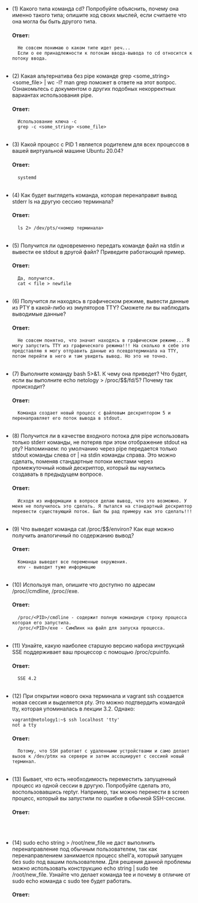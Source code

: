 * (1) Какого типа команда cd? Попробуйте объяснить, почему она именно такого типа; опишите ход своих мыслей, если считаете что она могла бы быть другого типа.
    #### Ответ:
    ```
      Не совсем понимаю о каком типе идет реч...
      Если о ее принадлежности к потокам ввода-вывода то cd относится к потоку ввода.
    ```
  <br>
* (2) Какая альтернатива без pipe команде grep <some_string> <some_file> | wc -l? man grep поможет в ответе на этот вопрос. Ознакомьтесь с документом о других подобных некорректных вариантах использования pipe.
    #### Ответ:
    ```
      Использование ключа -c
      grep -c <some_string> <some_file>
    ```
  <br>
* (3) Какой процесс с PID 1 является родителем для всех процессов в вашей виртуальной машине Ubuntu 20.04?
    #### Ответ:
    ```
      systemd
    ```
  <br>
* (4) Как будет выглядеть команда, которая перенаправит вывод stderr ls на другую сессию терминала?
    #### Ответ:
    ```
      ls 2> /dev/pts/<номер терминала>
    ```
  <br>
* (5) Получится ли одновременно передать команде файл на stdin и вывести ее stdout в другой файл? Приведите работающий пример.
    #### Ответ:
    ```
      Да, получится.
      cat < file > newfile
    ```
  <br>
* (6) Получится ли находясь в графическом режиме, вывести данные из PTY в какой-либо из эмуляторов TTY? Сможете ли вы наблюдать выводимые данные?
    #### Ответ:
    ```
      Не совсем понятно, что значит находясь в графическом режиме... Я могу запустить TTY из графического режима!!! На сколько я себе это представляю я могу отправить данные из псевдотерминала на TTY, потом перейти в него и там увидеть вывод. Но это не точно.
    ```
  <br>
* (7) Выполните команду bash 5>&1. К чему она приведет? Что будет, если вы выполните echo netology > /proc/$$/fd/5? Почему так происходит?
    #### Ответ:
    ```
      Команда создает новый процесс с файловым дескриптором 5 и перенаправляет его поток вывода в stdout.
    ```
  <br>
* (8) Получится ли в качестве входного потока для pipe использовать только stderr команды, не потеряв при этом отображение stdout на pty? Напоминаем: по умолчанию через pipe передается только stdout команды слева от | на stdin команды справа. Это можно сделать, поменяв стандартные потоки местами через промежуточный новый дескриптор, который вы научились создавать в предыдущем вопросе.
   #### Ответ:
    ```
      Исходя из информации в вопросе делаю вывод, что это возможно. У меня не получилось это сделать. Я пытался на стандартный дескриптор перевести существующий поток. Был бы рад примеру как это сделать!!!
    ```
  <br>
* (9) Что выведет команда cat /proc/$$/environ? Как еще можно получить аналогичный по содержанию вывод?
  #### Ответ:
    ```
      Команда выведет все переменные окружения.
      env - выводит туже информацию
    ```
  <br>
* (10) Используя man, опишите что доступно по адресам /proc/<PID>/cmdline, /proc/<PID>/exe.
  #### Ответ:
    ```
      /proc/<PID>/cmdline - содержит полную командную строку процесса которая его запустила.
      /proc/<PID>/exe - СимЛинк на файл для запуска процесса.
    ```
  <br>
* (11) Узнайте, какую наиболее старшую версию набора инструкций SSE поддерживает ваш процессор с помощью /proc/cpuinfo.
  #### Ответ:
    ```
      SSE 4.2
    ```
  <br>
* (12) При открытии нового окна терминала и vagrant ssh создается новая сессия и выделяется pty. Это можно подтвердить командой tty, которая упоминалась в лекции 3.2. Однако:
  ```
  vagrant@netology1:~$ ssh localhost 'tty'
  not a tty
  ```
  #### Ответ:
    ```
      Потому, что SSH работает с удаленными устройствами и само делает вызов к /dev/ptmx на сервере и затем ассоциирует с сессией новый терминал.
    ```
  <br>
* (13) Бывает, что есть необходимость переместить запущенный процесс из одной сессии в другую. Попробуйте сделать это, воспользовавшись reptyr. Например, так можно перенести в screen процесс, который вы запустили по ошибке в обычной SSH-сессии.
  #### Ответ:
    ```
      
    ```
  <br>
* (14) sudo echo string > /root/new_file не даст выполнить перенаправление под обычным пользователем, так как перенаправлением занимается процесс shell'а, который запущен без sudo под вашим пользователем. Для решения данной проблемы можно использовать конструкцию echo string | sudo tee /root/new_file. Узнайте что делает команда tee и почему в отличие от sudo echo команда с sudo tee будет работать.
  #### Ответ:
    ```
      
    ```
  <br>
